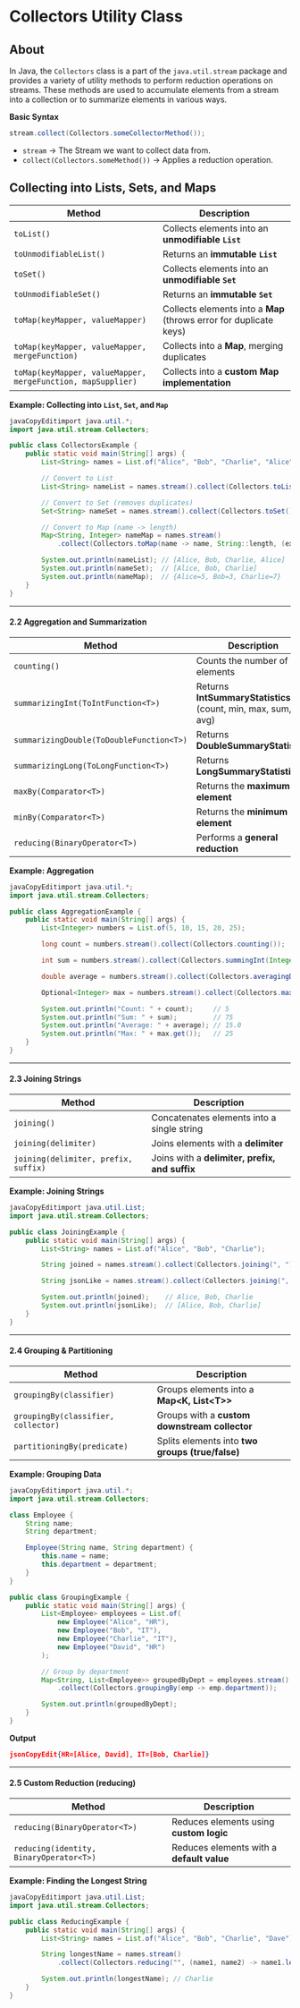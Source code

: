 # Collectors Utility Class

## About

In Java, the `Collectors` class is a part of the `java.util.stream` package and provides a variety of utility methods to perform reduction operations on streams. These methods are used to accumulate elements from a stream into a collection or to summarize elements in various ways.

**Basic Syntax**

```java
stream.collect(Collectors.someCollectorMethod());
```

* `stream` → The Stream we want to collect data from.
* `collect(Collectors.someMethod())` → Applies a reduction operation.

## **Collecting into Lists, Sets, and Maps**

| Method                                                      | Description                                                        |
| ----------------------------------------------------------- | ------------------------------------------------------------------ |
| `toList()`                                                  | Collects elements into an **unmodifiable `List`**                  |
| `toUnmodifiableList()`                                      | Returns an **immutable `List`**                                    |
| `toSet()`                                                   | Collects elements into an **unmodifiable `Set`**                   |
| `toUnmodifiableSet()`                                       | Returns an **immutable `Set`**                                     |
| `toMap(keyMapper, valueMapper)`                             | Collects elements into a **Map** (throws error for duplicate keys) |
| `toMap(keyMapper, valueMapper, mergeFunction)`              | Collects into a **Map**, merging duplicates                        |
| `toMap(keyMapper, valueMapper, mergeFunction, mapSupplier)` | Collects into a **custom Map implementation**                      |

**Example: Collecting into `List`, `Set`, and `Map`**

```java
javaCopyEditimport java.util.*;
import java.util.stream.Collectors;

public class CollectorsExample {
    public static void main(String[] args) {
        List<String> names = List.of("Alice", "Bob", "Charlie", "Alice");

        // Convert to List
        List<String> nameList = names.stream().collect(Collectors.toList());

        // Convert to Set (removes duplicates)
        Set<String> nameSet = names.stream().collect(Collectors.toSet());

        // Convert to Map (name -> length)
        Map<String, Integer> nameMap = names.stream()
            .collect(Collectors.toMap(name -> name, String::length, (existing, replacement) -> existing));

        System.out.println(nameList); // [Alice, Bob, Charlie, Alice]
        System.out.println(nameSet);  // [Alice, Bob, Charlie]
        System.out.println(nameMap);  // {Alice=5, Bob=3, Charlie=7}
    }
}
```

***

#### **2.2 Aggregation and Summarization**

| Method                                   | Description                                                  |
| ---------------------------------------- | ------------------------------------------------------------ |
| `counting()`                             | Counts the number of elements                                |
| `summarizingInt(ToIntFunction<T>)`       | Returns **IntSummaryStatistics** (count, min, max, sum, avg) |
| `summarizingDouble(ToDoubleFunction<T>)` | Returns **DoubleSummaryStatistics**                          |
| `summarizingLong(ToLongFunction<T>)`     | Returns **LongSummaryStatistics**                            |
| `maxBy(Comparator<T>)`                   | Returns the **maximum element**                              |
| `minBy(Comparator<T>)`                   | Returns the **minimum element**                              |
| `reducing(BinaryOperator<T>)`            | Performs a **general reduction**                             |

**Example: Aggregation**

```java
javaCopyEditimport java.util.*;
import java.util.stream.Collectors;

public class AggregationExample {
    public static void main(String[] args) {
        List<Integer> numbers = List.of(5, 10, 15, 20, 25);

        long count = numbers.stream().collect(Collectors.counting());

        int sum = numbers.stream().collect(Collectors.summingInt(Integer::intValue));

        double average = numbers.stream().collect(Collectors.averagingDouble(Integer::doubleValue));

        Optional<Integer> max = numbers.stream().collect(Collectors.maxBy(Integer::compareTo));

        System.out.println("Count: " + count);     // 5
        System.out.println("Sum: " + sum);         // 75
        System.out.println("Average: " + average); // 15.0
        System.out.println("Max: " + max.get());   // 25
    }
}
```

***

#### **2.3 Joining Strings**

| Method                               | Description                                    |
| ------------------------------------ | ---------------------------------------------- |
| `joining()`                          | Concatenates elements into a single string     |
| `joining(delimiter)`                 | Joins elements with a **delimiter**            |
| `joining(delimiter, prefix, suffix)` | Joins with a **delimiter, prefix, and suffix** |

**Example: Joining Strings**

```java
javaCopyEditimport java.util.List;
import java.util.stream.Collectors;

public class JoiningExample {
    public static void main(String[] args) {
        List<String> names = List.of("Alice", "Bob", "Charlie");

        String joined = names.stream().collect(Collectors.joining(", "));

        String jsonLike = names.stream().collect(Collectors.joining(", ", "[", "]"));

        System.out.println(joined);    // Alice, Bob, Charlie
        System.out.println(jsonLike);  // [Alice, Bob, Charlie]
    }
}
```

***

#### **2.4 Grouping & Partitioning**

| Method                              | Description                                      |
| ----------------------------------- | ------------------------------------------------ |
| `groupingBy(classifier)`            | Groups elements into a **Map\<K, List\<T>>**     |
| `groupingBy(classifier, collector)` | Groups with a **custom downstream collector**    |
| `partitioningBy(predicate)`         | Splits elements into **two groups (true/false)** |

**Example: Grouping Data**

```java
javaCopyEditimport java.util.*;
import java.util.stream.Collectors;

class Employee {
    String name;
    String department;

    Employee(String name, String department) {
        this.name = name;
        this.department = department;
    }
}

public class GroupingExample {
    public static void main(String[] args) {
        List<Employee> employees = List.of(
            new Employee("Alice", "HR"),
            new Employee("Bob", "IT"),
            new Employee("Charlie", "IT"),
            new Employee("David", "HR")
        );

        // Group by department
        Map<String, List<Employee>> groupedByDept = employees.stream()
            .collect(Collectors.groupingBy(emp -> emp.department));

        System.out.println(groupedByDept);
    }
}
```

**Output**

```json
jsonCopyEdit{HR=[Alice, David], IT=[Bob, Charlie]}
```

***

#### **2.5 Custom Reduction (reducing)**

| Method                                  | Description                               |
| --------------------------------------- | ----------------------------------------- |
| `reducing(BinaryOperator<T>)`           | Reduces elements using **custom logic**   |
| `reducing(identity, BinaryOperator<T>)` | Reduces elements with a **default value** |

**Example: Finding the Longest String**

```java
javaCopyEditimport java.util.List;
import java.util.stream.Collectors;

public class ReducingExample {
    public static void main(String[] args) {
        List<String> names = List.of("Alice", "Bob", "Charlie", "Dave");

        String longestName = names.stream()
            .collect(Collectors.reducing("", (name1, name2) -> name1.length() >= name2.length() ? name1 : name2));

        System.out.println(longestName); // Charlie
    }
}
```

